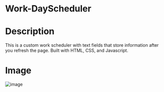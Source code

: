 # Work-DayScheduler

# Description 

This is a custom work scheduler with text fields that store information after you refresh the page.
Built with HTML, CSS, and Javascript.

# Image 

![image](https://user-images.githubusercontent.com/109694703/215840295-3125a195-ae8c-4456-9c20-6f4e01929499.png)
